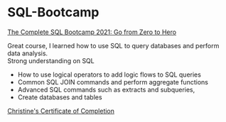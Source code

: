 # SQL-Bootcamp

<a href="https://www.udemy.com/share/101Whk2@FG5KV2JgcFcLe09CC3p/fRRHY1Q=/">The Complete SQL Bootcamp 2021: Go from Zero to Hero</a> <br>


Great course, I learned how to use SQL to query databases and perform data analysis. <br>
Strong understanding on SQL
- How to use logical operators to add logic flows to SQL queries
- Common SQL JOIN commands and perform aggregate functions
- Advanced SQL commands such as extracts and subqueries, 
- Create databases and tables

<a href="https://www.udemy.com/certificate/UC-40b1ebef-bb3c-4491-9474-bcacc78c63d7/">Christine's Certificate of Completion</a> <br>


